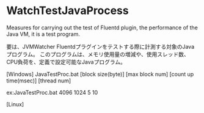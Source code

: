 WatchTestJavaProcess
====================

Measures for carrying out the test of Fluentd plugin, the performance of the Java VM, it is a test program.

要は、JVMWatcher Fluentdプラグインをテストする際に計測する対象のJavaプログラム。
このプログラムは、メモリ使用量の増減や、使用スレッド数、CPU負荷を、定義で設定可能なJavaプログラム。

[Windows]
JavaTestProc.bat [block size(byte)] [max block num] [count up time(msec)] [thread num]

ex:JavaTestProc.bat 4096 1024 5 10

[Linux]

